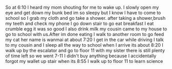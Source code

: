 So at 6:10 I heard my mom shouting for me to wake up. I slowly open my eye and get down my bunk bed
im so sleepy but I know I have to come to school so I grab my cloth and go take a shower.
after taking a shower,brush my teeth and check my phone I go down stair to go eat breakfast I eat crumble egg it was so good I also drink milk
my cousin came to my house to go to school with us.After im done eating I walk to another room to go feed my cat her name is wanmai
at about 7:20 I get in the car while driving I talk to my cousin and I sleep all the way to school
when I arrive its about 8:20 I walk up by the escalator and go to floor 11 with my sister 
there is still plenty of time left so we went 7-11 I didn't buy anything because I accidentally forgot my wallet up stair
when its 8:55 I walk up to floor 11 to learn science
